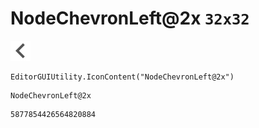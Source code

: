 # NodeChevronLeft@2x `32x32`
<img src="/img/NodeChevronLeft@2x.png" width=32 height=32>

``` CSharp
EditorGUIUtility.IconContent("NodeChevronLeft@2x")
```
```
NodeChevronLeft@2x
```
```
5877854426564820884
```
